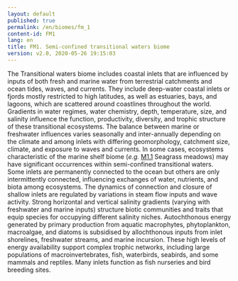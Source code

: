 ```yaml
---
layout: default
published: true
permalink: /en/biomes/fm_1
content-id: FM1
lang: en
title: FM1. Semi-confined transitional waters biome
version: v2.0, 2020-05-26 19:15:03
---
```


The Transitional waters biome includes coastal inlets that are influenced by inputs of both fresh and marine water from terrestrial catchments and ocean tides, waves, and currents. They include deep-water coastal inlets or fjords mostly restricted to high latitudes, as well as estuaries, bays, and lagoons, which are scattered around coastlines throughout the world. Gradients in water regimes, water chemistry, depth, temperature, size, and salinity influence the function, productivity, diversity, and trophic structure of these transitional ecosystems. The balance between marine or freshwater influences varies seasonally and inter-annually depending on the climate and among inlets with differing geomorphology, catchment size, climate, and exposure to waves and currents. In some cases, ecosystems characteristic of the marine shelf biome (<i>e.g.</i> [M1.1](/explore/groups/M1.1) Seagrass meadows) may have significant occurrences within semi-confined transitional waters. Some inlets are permanently connected to the ocean but others are only intermittently connected, influencing exchanges of water, nutrients, and biota among ecosystems. The dynamics of connection and closure of shallow inlets are regulated by variations in steam flow inputs and wave activity. Strong horizontal and vertical salinity gradients (varying with freshwater and marine inputs) structure biotic communities and traits that equip species for occupying different salinity niches. Autochthonous energy generated by primary production from aquatic macrophytes, phytoplankton, macroalgae, and diatoms is subsidised by allochthonous inputs from inlet shorelines, freshwater streams, and marine incursion. These high levels of energy availability support complex trophic networks, including large populations of macroinvertebrates, fish, waterbirds, seabirds, and some mammals and reptiles. Many inlets function as fish nurseries and bird breeding sites.
